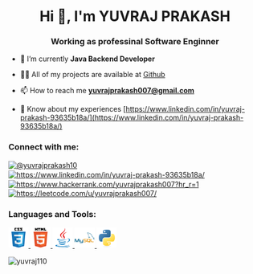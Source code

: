 <h1 align="center">Hi 👋, I'm YUVRAJ PRAKASH</h1>
<h3 align="center">Working as professinal Software Enginner</h3>

- 🌱 I’m currently  **Java Backend Developer**

- 👨‍💻 All of my projects are available at [Github](https://github.com/yuvraj110?tab=repositories)

- 📫 How to reach me **yuvrajprakash007@gmail.com**

- 📄 Know about my experiences [https://www.linkedin.com/in/yuvraj-prakash-93635b18a/](https://www.linkedin.com/in/yuvraj-prakash-93635b18a/)

<h3 align="left">Connect with me:</h3>
<p align="left">
<a href="https://twitter.com/@yuvrajprakash10" target="blank"><img align="center" src="https://raw.githubusercontent.com/rahuldkjain/github-profile-readme-generator/master/src/images/icons/Social/twitter.svg" alt="@yuvrajprakash10" height="30" width="40" /></a>
<a href="https://linkedin.com/in/https://www.linkedin.com/in/yuvraj-prakash-93635b18a/" target="blank"><img align="center" src="https://raw.githubusercontent.com/rahuldkjain/github-profile-readme-generator/master/src/images/icons/Social/linked-in-alt.svg" alt="https://www.linkedin.com/in/yuvraj-prakash-93635b18a/" height="30" width="40" /></a>
<a href="https://www.hackerrank.com/profile/yuvrajprakash007?hr_r=1" target="blank"><img align="center" src="https://raw.githubusercontent.com/rahuldkjain/github-profile-readme-generator/master/src/images/icons/Social/hackerrank.svg" alt="https://www.hackerrank.com/yuvrajprakash007?hr_r=1" height="30" width="40" /></a>
<a href="https://leetcode.com/u/yuvrajprakash007/"?hr_r=1" target="blank"><img align="center" src="https://raw.githubusercontent.com/rahuldkjain/github-profile-readme-generator/master/src/images/icons/Social/leetcode.svg" alt="https://leetcode.com/u/yuvrajprakash007/"?hr_r=1" height="30" width="40" /></a>
</p>

<h3 align="left">Languages and Tools:</h3>
<p align="left"> <a href="https://www.w3schools.com/css/" target="_blank" rel="noreferrer"> <img src="https://raw.githubusercontent.com/devicons/devicon/master/icons/css3/css3-original-wordmark.svg" alt="css3" width="40" height="40"/> </a> <a href="https://www.w3.org/html/" target="_blank" rel="noreferrer"> <img src="https://raw.githubusercontent.com/devicons/devicon/master/icons/html5/html5-original-wordmark.svg" alt="html5" width="40" height="40"/> </a> <a href="https://www.java.com" target="_blank" rel="noreferrer"> <img src="https://raw.githubusercontent.com/devicons/devicon/master/icons/java/java-original.svg" alt="java" width="40" height="40"/> </a> <a href="https://www.mysql.com/" target="_blank" rel="noreferrer"> <img src="https://raw.githubusercontent.com/devicons/devicon/master/icons/mysql/mysql-original-wordmark.svg" alt="mysql" width="40" height="40"/> </a> <a href="https://www.python.org" target="_blank" rel="noreferrer"> <img src="https://raw.githubusercontent.com/devicons/devicon/master/icons/python/python-original.svg" alt="python" width="40" height="40"/> </a> </p>

<p><img align="center" src="https://github-readme-stats.vercel.app/api/top-langs?username=yuvraj110&show_icons=true&locale=en&layout=compact" alt="yuvraj110" /></p>
